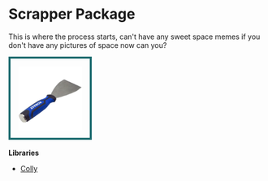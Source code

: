# Scrapper Package

This is where the process starts, can't have any sweet space memes if you don't have any pictures of space now can you?

<img src="/docs/scraper.jpg"
     style="border:4px solid #1b6b6f; padding:15px;"
     width="25%"/>

**__Libraries__**
* [Colly](https://github.com/gocolly/colly)